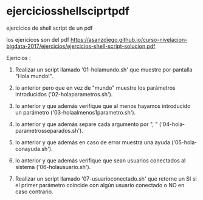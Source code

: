 # ejerciciosshellsciprtpdf
ejercicios de shell script de un pdf



los ejericicos son del pdf https://asanzdiego.github.io/curso-nivelacion-bigdata-2017/ejercicios/ejercicios-shell-script-solucion.pdf

Ejericios :

1. Realizar un script llamado '01­-hola­mundo.sh' que muestre por pantalla "Hola 
mundo!".

2. lo anterior  pero que en vez de "mundo" muestre los parámetros introducidos ('02-­holaparametros.sh').

3. lo anterior  y que además verifique que al menos hayamos introducido un parámetro 
('03-­hola­al­menos­1­parametro.sh').

4. lo anterior  y que además separe cada argumento por ", " ('04-­hola­parametrosseparados.sh').

5. lo anterior  y que además en caso de error muestra una ayuda ('05-­hola­con­ayuda.sh').

6. lo anterior y que además verifique que sean usuarios conectados al sistema ('06-­holausuario.sh').

7. Realizar un script llamado '07-usuarioconectado.sh' que retorne un SI si el primer 
parámetro coincide con algún usuario conectado o NO en caso contrario.